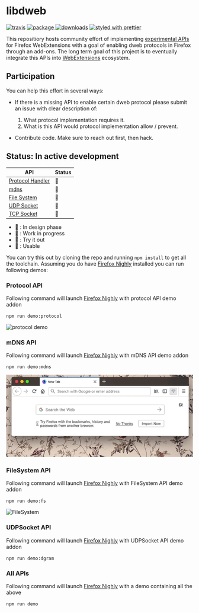 # libdweb

[![travis][travis.icon]][travis.url]
[![package][version.icon] ![downloads][downloads.icon]][package.url]
[![styled with prettier][prettier.icon]][prettier.url]

This repositiory hosts community effort of implementing [experimental APIs][webextension experiments] for Firefox WebExtensions with a goal of enabling dweb protocols in Firefox through an add-ons. The long term goal of this project is to eventually integrate this APIs into [WebExtensions][new apis] ecosystem.

## Participation

You can help this effort in several ways:

- If there is a missing API to enable certain dweb protocol please submit an issue with clear description of:

  1.  What protocol implementation requires it.
  2.  What is this API would protocol implementation allow / prevent.

- Contribute code. Make sure to reach out first, then hack.

## Status: In active development

| API                  | Status |
| -------------------- | ------ |
| [Protocol Handler][] | 🐥     |
| [mdns][]             | 🐣     |
| [File System][]      | 🐣     |
| [UDP Socket][]       | 🐣     |
| [TCP Socket][]       | 🥚     |

- 🥚 : In design phase
- 🐣 : Work in progress
- 🐥 : Try it out
- 🐓 : Usable

You can try this out by cloning the repo and running `npm install` to get all
the toolchain. Assuming you do have [Firefox Nighly][] installed you can run following demos:

### Protocol API

Following command will launch [Firefox Nighly][] with protocol API demo addon

```
npm run demo:protocol
```

![protocol demo](./demo/protocol/protocol.gif)

### mDNS API

Following command will launch [Firefox Nighly][] with mDNS API demo addon

```
npm run demo:mdns
```

![mDNS button](./demo/mdns/mDNS.gif)

### FileSystem API

Following command will launch [Firefox Nighly][] with FileSystem API demo addon

```
npm run demo:fs
```

![FileSystem](./demo/fs/fs.gif)

### UDPSocket API

Following command will launch [Firefox Nighly][] with UDPSocket API demo addon

```
npm run demo:dgram
```

### All APIs

Following command will launch [Firefox Nighly][] with a demo containing all the above

```
npm run demo
```

[travis.icon]: https://travis-ci.org/Gozala/libdweb.svg?branch=master
[travis.url]: https://travis-ci.org/Gozala/libdweb
[version.icon]: https://img.shields.io/npm/v/libdweb.svg
[downloads.icon]: https://img.shields.io/npm/dm/libdweb.svg
[package.url]: https://npmjs.org/package/libdweb
[downloads.image]: https://img.shields.io/npm/dm/libdweb.svg
[downloads.url]: https://npmjs.org/package/libdweb
[prettier.icon]: https://img.shields.io/badge/styled_with-prettier-ff69b4.svg
[prettier.url]: https://github.com/prettier/prettier
[webextension experiments]: https://webextensions-experiments.readthedocs.io/en/latest/index.html
[new apis]: https://wiki.mozilla.org/WebExtensions/NewAPIs
[protocol handler]: https://github.com/Gozala/libdweb/issues/2
[udp socket]: https://github.com/Gozala/libdweb/issues/4
[tcp socket]: https://github.com/Gozala/libdweb/issues/5
[µtp socket]: https://github.com/Gozala/libdweb/issues/6
[mdns]: https://github.com/Gozala/libdweb/issues/7
[file system]: https://github.com/Gozala/libdweb/issues/8
[web-ext]: https://www.npmjs.com/package/web-ext
[firefox nighly]: https://blog.nightly.mozilla.org/
